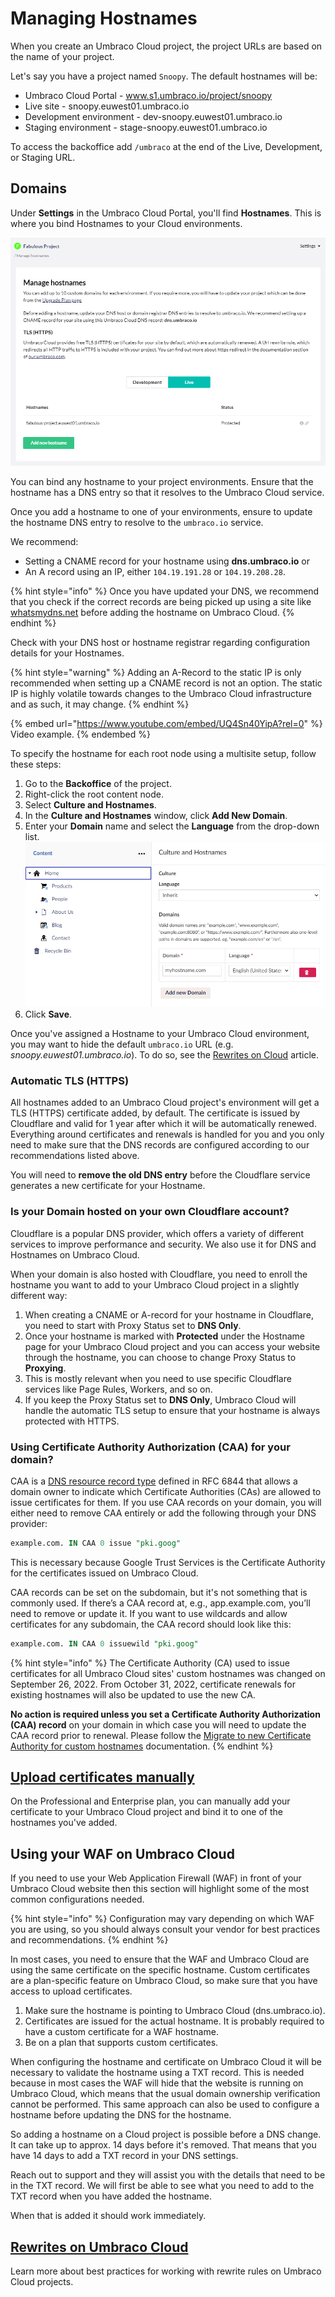 # Managing Hostnames

When you create an Umbraco Cloud project, the project URLs are based on the name of your project.

Let's say you have a project named `Snoopy`. The default hostnames will be:

* Umbraco Cloud Portal - www.s1.umbraco.io/project/snoopy
* Live site - snoopy.euwest01.umbraco.io
* Development environment - dev-snoopy.euwest01.umbraco.io
* Staging environment - stage-snoopy.euwest01.umbraco.io

To access the backoffice add `/umbraco` at the end of the Live, Development, or Staging URL.

## Domains

Under **Settings** in the Umbraco Cloud Portal, you'll find **Hostnames**. This is where you bind Hostnames to your Cloud environments.

![Hostnames](../../manage-hostnames/images/manage-hostnames-v9.png)

You can bind any hostname to your project environments. Ensure that the hostname has a DNS entry so that it resolves to the Umbraco Cloud service.

Once you add a hostname to one of your environments, ensure to update the hostname DNS entry to resolve to the `umbraco.io` service.

We recommend:

* Setting a CNAME record for your hostname using **dns.umbraco.io** or
* An A record using an IP, either `104.19.191.28` or `104.19.208.28`.

{% hint style="info" %}
Once you have updated your DNS, we recommend that you check if the correct records are being picked up using a site like [whatsmydns.net](https://www.whatsmydns.net/) before adding the hostname on Umbraco Cloud.
{% endhint %}

Check with your DNS host or hostname registrar regarding configuration details for your Hostnames.

{% hint style="warning" %}
Adding an A-Record to the static IP is only recommended when setting up a CNAME record is not an option. The static IP is highly volatile towards changes to the Umbraco Cloud infrastructure and as such, it may change.
{% endhint %}

{% embed url="https://www.youtube.com/embed/UQ4Sn40YipA?rel=0" %}
Video example.
{% endembed %}

To specify the hostname for each root node using a multisite setup, follow these steps:

1. Go to the **Backoffice** of the project.
2. Right-click the root content node.
3. Select **Culture and Hostnames**.
4. In the **Culture and Hostnames** window, click **Add New Domain**.
5. Enter your **Domain** name and select the **Language** from the drop-down list. ![Culture and Hostnames](../../manage-hostnames/images/culture-and-hostnames-v10.png)
6. Click **Save**.

Once you've assigned a Hostname to your Umbraco Cloud environment, you may want to hide the default `umbraco.io` URL (e.g. _snoopy.euwest01.umbraco.io_). To do so, see the [Rewrites on Cloud](rewrites-on-cloud.md#hiding-the-default-umbracoio-url) article.

### Automatic TLS (HTTPS)

All hostnames added to an Umbraco Cloud project's environment will get a TLS (HTTPS) certificate added, by default. The certificate is issued by Cloudflare and valid for 1 year after which it will be automatically renewed. Everything around certificates and renewals is handled for you and you only need to make sure that the DNS records are configured according to our recommendations listed above.

You will need to **remove the old DNS entry** before the Cloudflare service generates a new certificate for your Hostname.

### Is your Domain hosted on your own Cloudflare account?

Cloudflare is a popular DNS provider, which offers a variety of different services to improve performance and security. We also use it for DNS and Hostnames on Umbraco Cloud.

When your domain is also hosted with Cloudflare, you need to enroll the hostname you want to add to your Umbraco Cloud project in a slightly different way:

1. When creating a CNAME or A-record for your hostname in Cloudflare, you need to start with Proxy Status set to **DNS Only**.
2. Once your hostname is marked with **Protected** under the Hostname page for your Umbraco Cloud project and you can access your website through the hostname, you can choose to change Proxy Status to **Proxying**.
3. This is mostly relevant when you need to use specific Cloudflare services like Page Rules, Workers, and so on.
4. If you keep the Proxy Status set to **DNS Only**, Umbraco Cloud will handle the automatic TLS setup to ensure that your hostname is always protected with HTTPS.

### Using Certificate Authority Authorization (CAA) for your domain?

CAA is a [DNS resource record type](https://tools.ietf.org/html/rfc6844) defined in RFC 6844 that allows a domain owner to indicate which Certificate Authorities (CAs) are allowed to issue certificates for them. If you use CAA records on your domain, you will either need to remove CAA entirely or add the following through your DNS provider:

```sql
example.com. IN CAA 0 issue "pki.goog"
```

This is necessary because Google Trust Services is the Certificate Authority for the certificates issued on Umbraco Cloud.

CAA records can be set on the subdomain, but it's not something that is commonly used. If there’s a CAA record at, e.g., app.example.com, you’ll need to remove or update it. If you want to use wildcards and allow certificates for any subdomain, the CAA record should look like this:

```sql
example.com. IN CAA 0 issuewild "pki.goog"
```

{% hint style="info" %}
The Certificate Authority (CA) used to issue certificates for all Umbraco Cloud sites' custom hostnames was changed on September 26, 2022. From October 31, 2022, certificate renewals for existing hostnames will also be updated to use the new CA.

**No action is required unless you set a Certificate Authority Authorization (CAA) record** on your domain in which case you will need to update the CAA record prior to renewal. Please follow the [Migrate to new Certificate Authority for custom hostnames](ca-record-migration.md) documentation.
{% endhint %}

## [Upload certificates manually](security-certificates.md)

On the Professional and Enterprise plan, you can manually add your certificate to your Umbraco Cloud project and bind it to one of the hostnames you've added.

## Using your WAF on Umbraco Cloud

If you need to use your Web Application Firewall (WAF) in front of your Umbraco Cloud website then this section will highlight some of the most common configurations needed.

{% hint style="info" %}
Configuration may vary depending on which WAF you are using, so you should always consult your vendor for best practices and recommendations.
{% endhint %}

In most cases, you need to ensure that the WAF and Umbraco Cloud are using the same certificate on the specific hostname. Custom certificates are a plan-specific feature on Umbraco Cloud, so make sure that you have access to upload certificates.

1. Make sure the hostname is pointing to Umbraco Cloud (dns.umbraco.io).
2. Certificates are issued for the actual hostname. It is probably required to have a custom certificate for a WAF hostname.
3. Be on a plan that supports custom certificates.

When configuring the hostname and certificate on Umbraco Cloud it will be necessary to validate the hostname using a TXT record. This is needed because in most cases the WAF will hide that the website is running on Umbraco Cloud, which means that the usual domain ownership verification cannot be performed. This same approach can also be used to configure a hostname before updating the DNS for the hostname.

So adding a hostname on a Cloud project is possible before a DNS change. It can take up to approx. 14 days before it's removed. That means that you have 14 days to add a TXT record in your DNS settings.

Reach out to support and they will assist you with the details that need to be in the TXT record. We will first be able to see what you need to add to the TXT record when you have added the hostname.

When that is added it should work immediately.

## [Rewrites on Umbraco Cloud](rewrites-on-cloud.md)

Learn more about best practices for working with rewrite rules on Umbraco Cloud projects.
